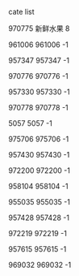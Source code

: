 cate list

970775 新鲜水果 8

961006 961006 -1

957347 957347 -1

970776 970776 -1

957330 957330 -1

970778 970778 -1

5057 5057 -1

975706 975706 -1

957430 957430 -1

972200 972200 -1

958104 958104 -1

955035 955035 -1

957428 957428 -1

972219 972219 -1

957615 957615 -1

969032 969032 -1

